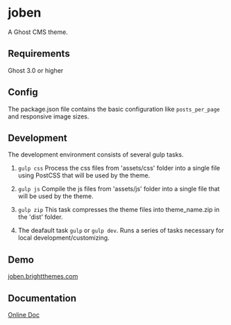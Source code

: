 # joben

A Ghost CMS theme.

## Requirements

Ghost 3.0 or higher

## Config

The package.json file contains the basic configuration like `posts_per_page` 
and responsive image sizes.

## Development

The development environment consists of several gulp tasks.
1. `gulp css`
Process the css files from 'assets/css' folder into a single file using PostCSS 
that will be used by the theme.

2. `gulp js`
Compile the js files from 'assets/js' folder into a single file that will 
be used by the theme.

3. `gulp zip`
This task compresses the theme files into theme_name.zip in the 'dist' folder.

4. The deafault task `gulp` or `gulp dev`.
Runs a series of tasks necessary for local development/customizing.

## Demo

[joben.brightthemes.com](https://joben.brightthemes.com)

## Documentation

[Online Doc](https://brightthemes.com/docs/joben/)